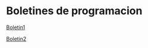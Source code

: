 # Boletines de programacion
[Boletin1](https://github.com/sergiomenurt/Programacion2/tree/master/src/com/programacion/boletin1)


[Boletin2](https://github.com/sergiomenurt/Programacion2/tree/master/src/com/programacion/boletin2)
